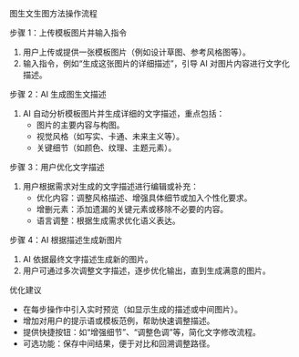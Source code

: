 图生文生图方法操作流程

 步骤 1：上传模板图片并输入指令
1. 用户上传或提供一张模板图片（例如设计草图、参考风格图等）。
2. 输入指令，例如“生成这张图片的详细描述”，引导 AI 对图片内容进行文字化描述。

 步骤 2：AI 生成图生文描述
1. AI 自动分析模板图片并生成详细的文字描述，重点包括：
   - 图片的主要内容与构图。
   - 视觉风格（如写实、卡通、未来主义等）。
   - 关键细节（如颜色、纹理、主题元素）。

 步骤 3：用户优化文字描述
1. 用户根据需求对生成的文字描述进行编辑或补充：
   - 优化内容：调整风格描述、增强具体细节或加入个性化要求。
   - 增删元素：添加遗漏的关键元素或移除不必要的内容。
   - 语言调整：根据生成需求优化语义表达。

 步骤 4：AI 根据描述生成新图片
1. AI 依据最终文字描述生成新的图片。
2. 用户可通过多次调整文字描述，逐步优化输出，直到生成满意的图片。

 优化建议
- 在每步操作中引入实时预览（如显示生成的描述或中间图片）。
- 增加对用户的提示语或模板范例，帮助快速调整描述。
- 提供快捷按钮：如“增强细节”、“调整色调”等，简化文字修改流程。
- 可选功能：保存中间结果，便于对比和回溯调整路径。

